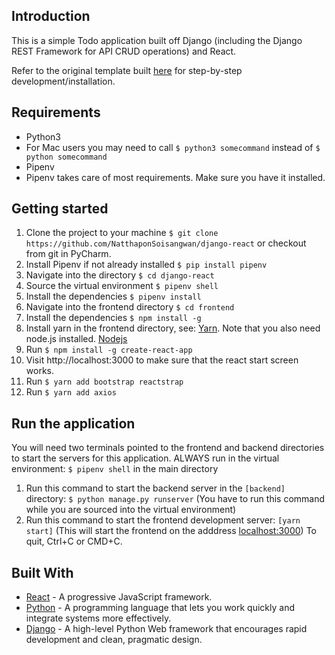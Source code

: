 ## Introduction

This is a simple Todo application built off Django (including the Django REST Framework for API CRUD operations) and React.

Refer to the original template built [here](https://scotch.io/tutorials/build-a-to-do-application-using-django-and-react) for step-by-step development/installation.

## Requirements
* Python3
* For Mac users you may need to call ```$ python3 somecommand``` instead of ```$ python somecommand```
* Pipenv
* Pipenv takes care of most requirements. Make sure you have it installed.

## Getting started
1. Clone the project to your machine ```$ git clone https://github.com/NatthaponSoisangwan/django-react``` or checkout from git in PyCharm.
2. Install Pipenv if not already installed ```$ pip install pipenv```
3. Navigate into the directory ```$ cd django-react```
4. Source the virtual environment ```$ pipenv shell```
5. Install the dependencies ```$ pipenv install```
6. Navigate into the frontend directory ```$ cd frontend```
7. Install the dependencies ```$ npm install -g```
8. Install yarn in the frontend directory, see: [Yarn](https://yarnpkg.com/lang/en/docs/install/). Note that you also need node.js installed. [Nodejs](https://nodejs.org/en/)
9. Run ```$ npm install -g create-react-app```
10. Visit http://localhost:3000 to make sure that the react start screen works.
11. Run ```$ yarn add bootstrap reactstrap```
12. Run ```$ yarn add axios```


## Run the application
You will need two terminals pointed to the frontend and backend directories to start the servers for this application.
ALWAYS run in the virtual environment: ```$ pipenv shell``` in the main directory

1. Run this command to start the backend server in the ```[backend]``` directory: ```$ python manage.py runserver``` (You have to run this command while you are sourced into the virtual environment)
2. Run this command to start the frontend development server: ```[yarn start]``` (This will start the frontend on the adddress [localhost:3000](http://localhost:3000)) To quit, Ctrl+C or CMD+C.

## Built With

* [React](https://reactjs.org) - A progressive JavaScript framework.
* [Python](https://www.python.org/) - A programming language that lets you work quickly and integrate systems more effectively.
* [Django](http://djangoproject.org/) - A high-level Python Web framework that encourages rapid development and clean, pragmatic design.